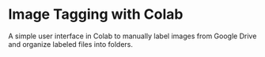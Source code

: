 # Image Tagging with Colab

A simple user interface in Colab to manually label images from Google Drive and organize labeled files into folders.
 
